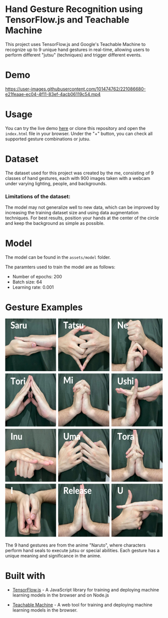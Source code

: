 # Hand Gesture Recognition using TensorFlow.js and Teachable Machine
This project uses TensorFlow.js and Google's Teachable Machine to recognize up to 9 unique hand gestures in real-time, allowing users to perform different "jutsu" (techniques) and trigger different events. 

# Demo
https://user-images.githubusercontent.com/101474762/221086680-e21feaae-ec04-4f11-83ef-4acb06119c54.mp4

# Usage
You can try the live demo [here](https://ben-tiki.github.io/naruto-handseal-recognition/) or clone this repository and open the `index.html` file in your browser. Under the "+" button, you can check all supported gesture combinations or jutsu.

# Dataset
The dataset used for this project was created by the me, consisting of 9 classes of hand gestures, each with 900 images taken with a webcam under varying lighting, people, and backgrounds.

### Limitations of the dataset:
The model may not generalize well to new data, which can be improved by increasing the training dataset size and using data augmentation techniques. For best results, position your hands at the center of the circle and keep the background as simple as possible.

# Model 
The model can be found in the `assets/model` folder. 

The paramters used to train the model are as follows:

- Number of epochs: 200
- Batch size: 64
- Learning rate: 0.001

# Gesture Examples
<p align="center">
  <img src="assets/img/handsigns.png" width="600" height="700" alt="Hand Seals"/>
</p>

The 9 hand gestures are from the anime "Naruto", where characters perform hand seals to execute jutsu or special abilities. Each gesture has a unique meaning and significance in the anime.

# Built with
- [TensorFlow.js](https://www.tensorflow.org/js) - A JavaScript library for training and deploying machine learning models in the browser and on Node.js

- [Teachable Machine](https://teachablemachine.withgoogle.com/) - A web tool for training and deploying machine learning models in the browser.
